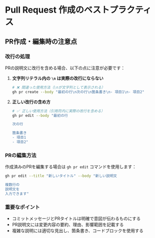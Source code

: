 # Pull Request 作成のベストプラクティス

## PR作成・編集時の注意点

### 改行の処理

PRの説明文に改行を含める場合、以下の点に注意が必要です：

1. **文字列リテラル内の `\n` は実際の改行にならない**

   ```bash
   # ❌ 間違った使用方法（\nが文字列として表示される）
   gh pr create --body "最初の行\n次の行\n箇条書き\n- 項目1\n- 項目2"
   ```

2. **正しい改行の含め方**

   ```bash
   # ✅ 正しい使用方法（引用符内に実際の改行を含める）
   gh pr edit --body "最初の行

   次の行
   
   箇条書き
   - 項目1
   - 項目2"
   ```

### PRの編集方法

作成済みのPRを編集する場合は `gh pr edit` コマンドを使用します：

```bash
gh pr edit --title "新しいタイトル" --body "新しい説明文

複数行の
説明文を
入力できます"
```

### 重要なポイント

- コミットメッセージとPRタイトルは明確で意図が伝わるものにする
- PR説明文には変更内容の要約、理由、影響範囲を記載する
- 複雑な説明には適切な見出し、箇条書き、コードブロックを使用する